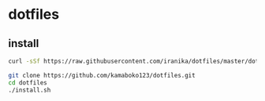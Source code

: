 # dotfiles

## install
```bash
curl -sSf https://raw.githubusercontent.com/iranika/dotfiles/master/dot-install.sh | sh
```

```bash
git clone https://github.com/kamaboko123/dotfiles.git
cd dotfiles
./install.sh
```

